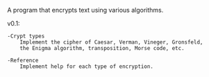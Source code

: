 A program that encrypts text using various algorithms.

v0.1:

	-Crypt types
		Implement the cipher of Caesar, Verman, Vineger, Gronsfeld,
		the Enigma algorithm, transposition, Morse code, etc.

	-Reference
		Implement help for each type of encryption.
